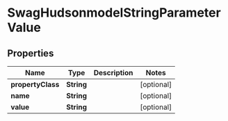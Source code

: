 
# SwagHudsonmodelStringParameterValue

## Properties
Name | Type | Description | Notes
------------ | ------------- | ------------- | -------------
**propertyClass** | **String** |  |  [optional]
**name** | **String** |  |  [optional]
**value** | **String** |  |  [optional]



